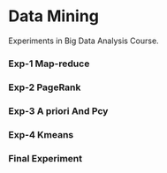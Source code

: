 # Data Mining

Experiments in Big Data Analysis Course.

### Exp-1 Map-reduce

### Exp-2 PageRank

### Exp-3 A priori And Pcy

### Exp-4 Kmeans

### Final Experiment
